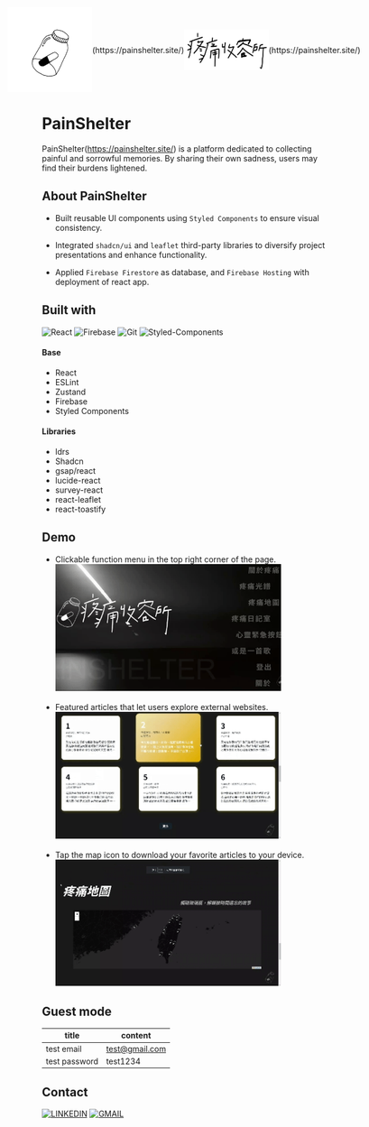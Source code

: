 <div style="width:100% ; display: flex; justify-content: center; align-items: center;">
  <img src="Painshelter/src/assets/img/logoImg2.png" alt="Logo" width="150" />(https://painshelter.site/)
  <img src="Painshelter/src/assets/img/logoTitle2.png" alt="Logo" width="150" />(https://painshelter.site/)
</div>

# PainShelter

PainShelter(https://painshelter.site/) is a platform dedicated to collecting painful and sorrowful memories. By sharing their own sadness, users may find their burdens lightened.

## About PainShelter

- Built reusable UI components using `Styled Components` to ensure visual consistency.

- Integrated `shadcn/ui` and `leaflet` third-party libraries to diversify project presentations and enhance functionality.

- Applied `Firebase Firestore` as database, and `Firebase Hosting` with deployment of react app.

## Built with

![React](https://img.shields.io/badge/-React-272428?style=for-the-badge&logo=react&logoColor=white)
![Firebase](https://img.shields.io/badge/-Firebase-EFF1EA?style=for-the-badge&logo=firebase&logoColor=black)
![Git](https://img.shields.io/badge/-Git-272428?style=for-the-badge&logo=git&logoColor=white)
![Styled-Components](https://img.shields.io/badge/-Styled--Components-EFF1EA?style=for-the-badge&logo=styled-components&logoColor=black)

#### Base

- React
- ESLint
- Zustand
- Firebase
- Styled Components

#### Libraries

- ldrs
- Shadcn
- gsap/react
- lucide-react
- survey-react
- react-leaflet
- react-toastify

## Demo

- Clickable function menu in the top right corner of the page.<br>
  <img src="Painshelter/src/assets/readme/categories.gif" alt="categories" width="400"><br><br>
- Featured articles that let users explore external websites.<br>
  <img src="Painshelter/src/assets/readme/highlight.gif" alt="highlight" width="400"><br><br>
- Tap the map icon to download your favorite articles to your device.<br>
  <img src="Painshelter/src/assets/readme/painMap.gif" alt="painMap" width="400">

## Guest mode

| title         | content        |
| ------------- | -------------- |
| test email    | test@gmail.com |
| test password | test1234       |

## Contact

[![LINKEDIN](https://img.shields.io/badge/-Linkedin-272428?style=for-the-badge&logo=linkedin&logoColor=white)](https://www.linkedin.com/in/kochuang/)
[![GMAIL](https://img.shields.io/badge/-Gmail-EFF1EA?style=for-the-badge&logo=gmail&logoColor=black)](mailto:milk88084@gmail.com)
